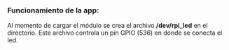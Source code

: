 ### Funcionamiento de la app: 

Al momento de cargar el módulo se crea el archivo **/dev/rpi_led** en el directorio. Este archivo controla un pin GPIO (536) en donde se conecta el led.
